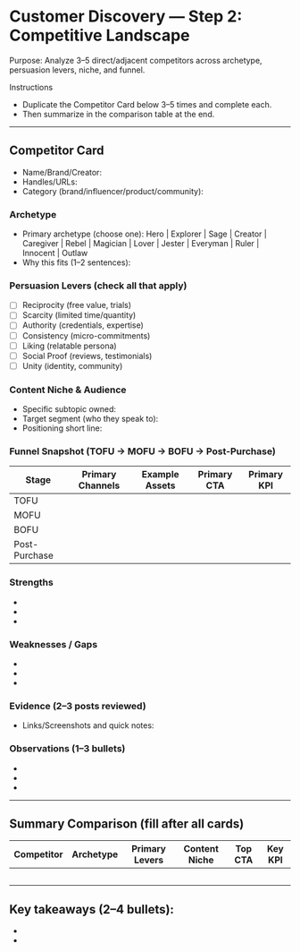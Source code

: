 # Customer Discovery — Step 2: Competitive Landscape

Purpose: Analyze 3–5 direct/adjacent competitors across archetype, persuasion levers, niche, and funnel.

Instructions
- Duplicate the Competitor Card below 3–5 times and complete each.
- Then summarize in the comparison table at the end.

---

## Competitor Card
- Name/Brand/Creator:
- Handles/URLs:
- Category (brand/influencer/product/community):

### Archetype
- Primary archetype (choose one): Hero | Explorer | Sage | Creator | Caregiver | Rebel | Magician | Lover | Jester | Everyman | Ruler | Innocent | Outlaw
- Why this fits (1–2 sentences):

### Persuasion Levers (check all that apply)
- [ ] Reciprocity (free value, trials)
- [ ] Scarcity (limited time/quantity)
- [ ] Authority (credentials, expertise)
- [ ] Consistency (micro-commitments)
- [ ] Liking (relatable persona)
- [ ] Social Proof (reviews, testimonials)
- [ ] Unity (identity, community)

### Content Niche & Audience
- Specific subtopic owned:
- Target segment (who they speak to):
- Positioning short line:

### Funnel Snapshot (TOFU → MOFU → BOFU → Post-Purchase)
| Stage | Primary Channels | Example Assets | Primary CTA | Primary KPI |
|---|---|---|---|---|
| TOFU |  |  |  |  |
| MOFU |  |  |  |  |
| BOFU |  |  |  |  |
| Post-Purchase |  |  |  |  |

### Strengths
- 
- 
- 

### Weaknesses / Gaps
- 
- 
- 

### Evidence (2–3 posts reviewed)
- Links/Screenshots and quick notes:

### Observations (1–3 bullets)
- 
- 
- 

---

## Summary Comparison (fill after all cards)
| Competitor | Archetype | Primary Levers | Content Niche | Top CTA | Key KPI |
|---|---|---|---|---|---|
|  |  |  |  |  |  |
|  |  |  |  |  |  |
|  |  |  |  |  |  |
|  |  |  |  |  |  |
|  |  |  |  |  |  |

Key takeaways (2–4 bullets):
- 
- 
- 

